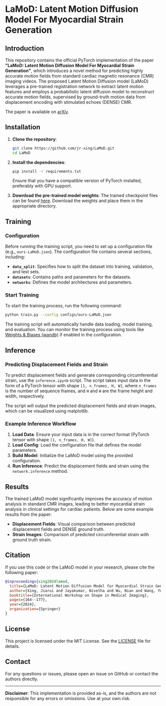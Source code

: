 # LaMoD: Latent Motion Diffusion Model For Myocardial Strain Generation

## Introduction

This repository contains the official PyTorch implementation of the paper **"LaMoD: Latent Motion Diffusion Model For Myocardial Strain Generation"**, which introduces a novel method for predicting highly accurate motion fields from standard cardiac magnetic resonance (CMR) imaging videos. The proposed Latent Motion Diffusion model (LaMoD) leverages a pre-trained registration network to extract latent motion features and employs a probabilistic latent diffusion model to reconstruct accurate motion fields, supervised by ground-truth motion data from displacement encoding with stimulated echoes (DENSE) CMR.

The paper is available on [arXiv](https://arxiv.org/abs/2407.02229).

## Installation

1. **Clone the repository**:
   ```bash
   git clone https://github.com/jr-xing/LaMoD.git
   cd LaMoD
   ```

2. **Install the dependencies**:
   ```bash
   pip install -r requirements.txt
   ```

   Ensure that you have a compatible version of PyTorch installed, preferably with GPU support.

3. **Download the pre-trained model weights**:
   The trained checkpoint files can be found [here](https://drive.google.com/drive/folders/1Z99vlrvGoGVA-BQyIWQyDo2Fyw5HVkZ-?usp=drive_link). Download the weights and place them in the appropriate directory.

## Training

### Configuration

Before running the training script, you need to set up a configuration file (e.g., `ours-LaMoD.json`). The configuration file contains several sections, including:

- **`data_split`**: Specifies how to split the dataset into training, validation, and test sets.
- **`datasets`**: Contains paths and parameters for the datasets.
- **`networks`**: Defines the model architectures and parameters.

### Start Training

To start the training process, run the following command:

```bash
python train.py --config configs/ours-LaMoD.json
```

The training script will automatically handle data loading, model training, and evaluation. You can monitor the training process using tools like [Weights & Biases (wandb)](https://wandb.ai/) if enabled in the configuration.

## Inference

### Predicting Displacement Fields and Strain

To predict displacement fields and generate corresponding circumferential strain, use the `inference.ipynb` script. The script takes input data in the form of a PyTorch tensor with shape `[1, n_frames, H, W]`, where `n_frames` is the number of sequence frames, and `H` and `W` are the frame height and width, respectively.

The script will output the predicted displacement fields and strain images, which can be visualized using matplotlib.

### Example Inference Workflow

1. **Load Data**: Ensure your input data is in the correct format (PyTorch tensor with shape `[1, n_frames, H, W]`).
2. **Load Config**: Load the configuration file that defines the model parameters.
3. **Build Model**: Initialize the LaMoD model using the provided configuration.
4. **Run Inference**: Predict the displacement fields and strain using the `network.inference` method.

## Results

The trained LaMoD model significantly improves the accuracy of motion analysis in standard CMR images, leading to better myocardial strain analysis in clinical settings for cardiac patients. Below are some example results from the paper:

- **Displacement Fields**: Visual comparison between predicted displacement fields and DENSE ground truth.
- **Strain Images**: Comparison of predicted circumferential strain with ground truth strain.

## Citation

If you use this code or the LaMoD model in your research, please cite the following paper:

```bibtex
@inproceedings{xing2024lamod,
  title={LaMoD: Latent Motion Diffusion Model for Myocardial Strain Generation},
  author={Xing, Jiarui and Jayakumar, Nivetha and Wu, Nian and Wang, Yu and Epstein, Frederick H and Zhang, Miaomiao},
  booktitle={International Workshop on Shape in Medical Imaging},
  pages={164--177},
  year={2024},
  organization={Springer}
}
```

## License

This project is licensed under the MIT License. See the [LICENSE](LICENSE) file for details.

## Contact

For any questions or issues, please open an issue on GitHub or contact the authors directly.

---

**Disclaimer**: This implementation is provided as-is, and the authors are not responsible for any errors or omissions. Use at your own risk.
